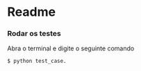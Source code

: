 # Readme

### Rodar os testes

Abra o terminal e digite o seguinte comando

    $ python test_case.
